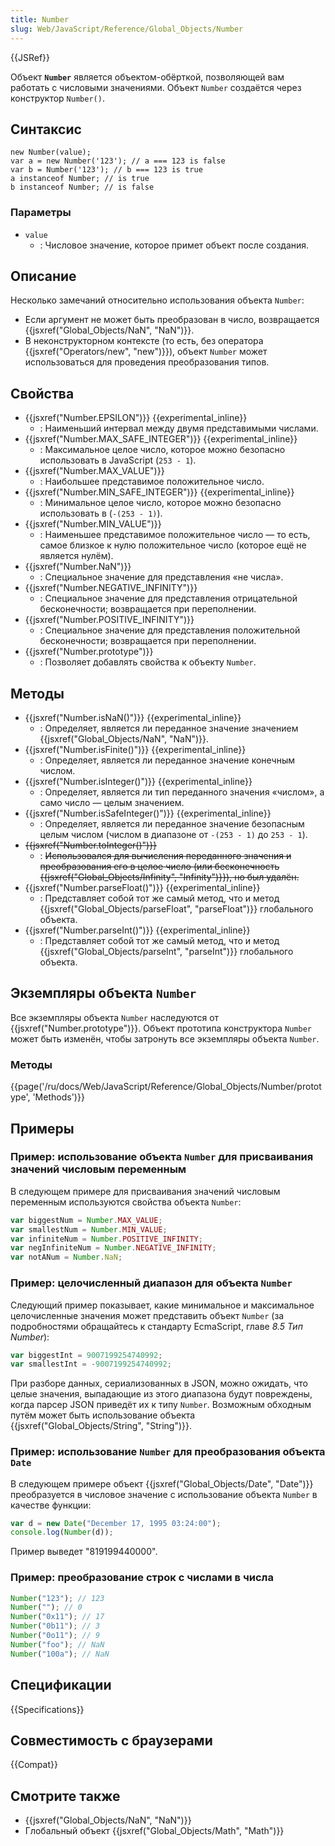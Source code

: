 ```yaml
---
title: Number
slug: Web/JavaScript/Reference/Global_Objects/Number
---
```


{{JSRef}}

Объект **`Number`** является объектом-обёрткой, позволяющей вам работать с числовыми значениями. Объект `Number` создаётся через конструктор `Number()`.

## Синтаксис

```
new Number(value);
var a = new Number('123'); // a === 123 is false
var b = Number('123'); // b === 123 is true
a instanceof Number; // is true
b instanceof Number; // is false
```

### Параметры

- `value`
  - : Числовое значение, которое примет объект после создания.

## Описание

Несколько замечаний относительно использования объекта `Number`:

- Если аргумент не может быть преобразован в число, возвращается {{jsxref("Global_Objects/NaN", "NaN")}}.
- В неконструкторном контексте (то есть, без оператора {{jsxref("Operators/new", "new")}}), объект `Number` может использоваться для проведения преобразования типов.

## Свойства

- {{jsxref("Number.EPSILON")}} {{experimental_inline}}
  - : Наименьший интервал между двумя представимыми числами.
- {{jsxref("Number.MAX_SAFE_INTEGER")}} {{experimental_inline}}
  - : Максимальное целое число, которое можно безопасно использовать в JavaScript (`253 - 1`).
- {{jsxref("Number.MAX_VALUE")}}
  - : Наибольшее представимое положительное число.
- {{jsxref("Number.MIN_SAFE_INTEGER")}} {{experimental_inline}}
  - : Минимальное целое число, которое можно безопасно использовать в (`-(253 - 1)`).
- {{jsxref("Number.MIN_VALUE")}}
  - : Наименьшее представимое положительное число — то есть, самое близкое к нулю положительное число (которое ещё не является нулём).
- {{jsxref("Number.NaN")}}
  - : Специальное значение для представления «не числа».
- {{jsxref("Number.NEGATIVE_INFINITY")}}
  - : Специальное значение для представления отрицательной бесконечности; возвращается при переполнении.
- {{jsxref("Number.POSITIVE_INFINITY")}}
  - : Специальное значение для представления положительной бесконечности; возвращается при переполнении.
- {{jsxref("Number.prototype")}}
  - : Позволяет добавлять свойства к объекту `Number`.

## Методы

- {{jsxref("Number.isNaN()")}} {{experimental_inline}}
  - : Определяет, является ли переданное значение значением {{jsxref("Global_Objects/NaN", "NaN")}}.
- {{jsxref("Number.isFinite()")}} {{experimental_inline}}
  - : Определяет, является ли переданное значение конечным числом.
- {{jsxref("Number.isInteger()")}} {{experimental_inline}}
  - : Определяет, является ли тип переданного значения «числом», а само число — целым значением.
- {{jsxref("Number.isSafeInteger()")}} {{experimental_inline}}
  - : Определяет, является ли переданное значение безопасным целым числом (числом в диапазоне от `-(253 - 1)` до `253 - 1`).
- ~~{{jsxref("Number.toInteger()")}}~~
  - : ~~Использовался для вычисления переданного значения и преобразования его в целое число (или бесконечность {{jsxref("Global_Objects/Infinity", "Infinity")}}), но был удалён.~~
- {{jsxref("Number.parseFloat()")}} {{experimental_inline}}
  - : Представляет собой тот же самый метод, что и метод {{jsxref("Global_Objects/parseFloat", "parseFloat")}} глобального объекта.
- {{jsxref("Number.parseInt()")}} {{experimental_inline}}
  - : Представляет собой тот же самый метод, что и метод {{jsxref("Global_Objects/parseInt", "parseInt")}} глобального объекта.

## Экземпляры объекта `Number`

Все экземпляры объекта `Number` наследуются от {{jsxref("Number.prototype")}}. Объект прототипа конструктора `Number` может быть изменён, чтобы затронуть все экземпляры объекта `Number`.

### Методы

{{page('/ru/docs/Web/JavaScript/Reference/Global_Objects/Number/prototype', 'Methods')}}

## Примеры

### Пример: использование объекта `Number` для присваивания значений числовым переменным

В следующем примере для присваивания значений числовым переменным используются свойства объекта `Number`:

```js
var biggestNum = Number.MAX_VALUE;
var smallestNum = Number.MIN_VALUE;
var infiniteNum = Number.POSITIVE_INFINITY;
var negInfiniteNum = Number.NEGATIVE_INFINITY;
var notANum = Number.NaN;
```

### Пример: целочисленный диапазон для объекта `Number`

Следующий пример показывает, какие минимальное и максимальное целочисленные значения может представить объект `Number` (за подробностями обращайтесь к стандарту EcmaScript, главе _8.5 Тип Number_):

```js
var biggestInt = 9007199254740992;
var smallestInt = -9007199254740992;
```

При разборе данных, сериализованных в JSON, можно ожидать, что целые значения, выпадающие из этого диапазона будут повреждены, когда парсер JSON приведёт их к типу `Number`. Возможным обходным путём может быть использование объекта {{jsxref("Global_Objects/String", "String")}}.

### Пример: использование `Number` для преобразования объекта `Date`

В следующем примере объект {{jsxref("Global_Objects/Date", "Date")}} преобразуется в числовое значение с использование объекта `Number` в качестве функции:

```js
var d = new Date("December 17, 1995 03:24:00");
console.log(Number(d));
```

Пример выведет "819199440000".

### Пример: преобразование строк с числами в числа

```js
Number("123"); // 123
Number(""); // 0
Number("0x11"); // 17
Number("0b11"); // 3
Number("0o11"); // 9
Number("foo"); // NaN
Number("100a"); // NaN
```

## Спецификации

{{Specifications}}

## Совместимость с браузерами

{{Compat}}

## Смотрите также

- {{jsxref("Global_Objects/NaN", "NaN")}}
- Глобальный объект {{jsxref("Global_Objects/Math", "Math")}}
